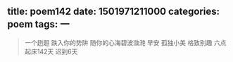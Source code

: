 title: poem142
date: 1501971211000
categories: poem
tags: 一
---
> 一个趔趄
跌入你的势阱
随你的心海碧波潋滟
早安
孤独小美
格致别趣
六点起床142天 迟到6天